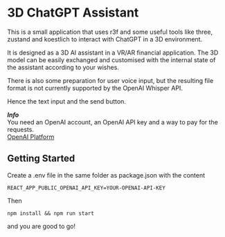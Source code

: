 # 3D ChatGPT Assistant

This is a small application that uses r3f and some useful tools like three, zustand and koestlich to interact with ChatGPT in a 3D environment.

It is designed as a 3D AI assistant in a VR/AR financial application.
The 3D model can be easily exchanged and customised with the internal state of the assistant according to your wishes.

There is also some preparation for user voice input, but the resulting file format is not currently supported by the OpenAI Whisper API.

Hence the text input and the send button.

***Info***  
You need an OpenAI account, an OpenAI API key and a way to pay for the requests.  
[OpenAI Platform](https://platform.openai.com/)

## Getting Started

Create a .env file in the same folder as package.json with the content

```
REACT_APP_PUBLIC_OPENAI_API_KEY=YOUR-OPENAI-API-KEY
```

Then

```
npm install && npm run start
```

and you are good to go!
